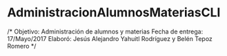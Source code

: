 # AdministracionAlumnosMateriasCLI

/*
	Objetivo: Administración de alumnos y materias
	Fecha de entrega: 17/Mayo/2017
	Elaboró: Jesús Alejandro Yahuitl Rodríguez y Belén Tepoz Romero
*/
